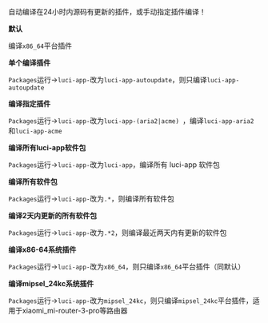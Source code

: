 自动编译在24小时内源码有更新的插件，或手动指定插件编译！



**默认**

编译`x86_64`平台插件



**单个编译插件**

`Packages`运行→`luci-app-`改为`luci-app-autoupdate`，则只编译`luci-app-autoupdate`



**编译指定插件**

`Packages`运行→`luci-app-`改为`luci-app-(aria2|acme) `，编译`luci-app-aria2`和`luci-app-acme`



**编译所有luci-app软件包**

`Packages`运行→`luci-app-`改为`luci-app`，编译所有 luci-app 软件包



**编译所有软件包**

`Packages`运行→`luci-app-`改为`.*`，则编译所有软件包



**编译2天内更新的所有软件包**

`Packages`运行→`luci-app-`改为`.*2`，则编译最近两天内有更新的软件包



**编译x86-64系统插件**

`Packages`运行→`luci-app-`改为`x86_64`，则只编译`x86_64`平台插件（同默认）



**编译mipsel_24kc系统插件**

`Packages`运行→`luci-app-`改为`mipsel_24kc`，则只编译`mipsel_24kc`平台插件，适用于xiaomi_mi-router-3-pro等路由器

